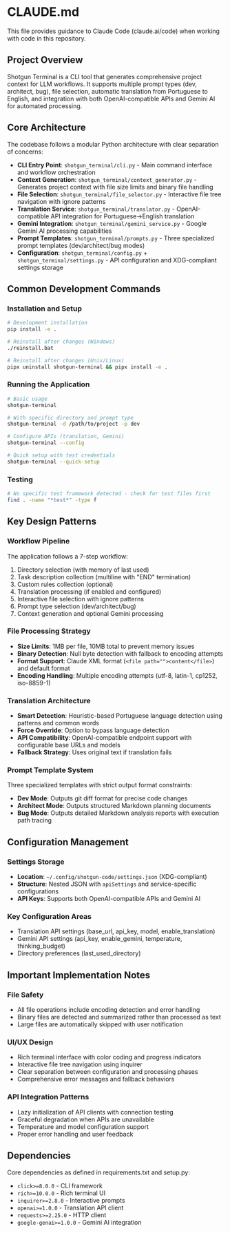 # CLAUDE.md

This file provides guidance to Claude Code (claude.ai/code) when working with code in this repository.

## Project Overview

Shotgun Terminal is a CLI tool that generates comprehensive project context for LLM workflows. It supports multiple prompt types (dev, architect, bug), file selection, automatic translation from Portuguese to English, and integration with both OpenAI-compatible APIs and Gemini AI for automated processing.

## Core Architecture

The codebase follows a modular Python architecture with clear separation of concerns:

- **CLI Entry Point**: `shotgun_terminal/cli.py` - Main command interface and workflow orchestration
- **Context Generation**: `shotgun_terminal/context_generator.py` - Generates project context with file size limits and binary file handling
- **File Selection**: `shotgun_terminal/file_selector.py` - Interactive file tree navigation with ignore patterns
- **Translation Service**: `shotgun_terminal/translator.py` - OpenAI-compatible API integration for Portuguese→English translation
- **Gemini Integration**: `shotgun_terminal/gemini_service.py` - Google Gemini AI processing capabilities
- **Prompt Templates**: `shotgun_terminal/prompts.py` - Three specialized prompt templates (dev/architect/bug modes)
- **Configuration**: `shotgun_terminal/config.py` + `shotgun_terminal/settings.py` - API configuration and XDG-compliant settings storage

## Common Development Commands 

### Installation and Setup
```bash
# Development installation
pip install -e .

# Reinstall after changes (Windows)
./reinstall.bat

# Reinstall after changes (Unix/Linux)
pipx uninstall shotgun-terminal && pipx install -e .
```

### Running the Application
```bash
# Basic usage
shotgun-terminal

# With specific directory and prompt type
shotgun-terminal -d /path/to/project -p dev

# Configure APIs (translation, Gemini)
shotgun-terminal --config

# Quick setup with test credentials
shotgun-terminal --quick-setup
```

### Testing
```bash
# No specific test framework detected - check for test files first
find . -name "*test*" -type f
```

## Key Design Patterns

### Workflow Pipeline
The application follows a 7-step workflow:
1. Directory selection (with memory of last used)
2. Task description collection (multiline with "END" termination)
3. Custom rules collection (optional)
4. Translation processing (if enabled and configured)
5. Interactive file selection with ignore patterns
6. Prompt type selection (dev/architect/bug)
7. Context generation and optional Gemini processing

### File Processing Strategy
- **Size Limits**: 1MB per file, 10MB total to prevent memory issues
- **Binary Detection**: Null byte detection with fallback to encoding attempts
- **Format Support**: Claude XML format (`<file path="">content</file>`) and default format
- **Encoding Handling**: Multiple encoding attempts (utf-8, latin-1, cp1252, iso-8859-1)

### Translation Architecture
- **Smart Detection**: Heuristic-based Portuguese language detection using patterns and common words
- **Force Override**: Option to bypass language detection
- **API Compatibility**: OpenAI-compatible endpoint support with configurable base URLs and models
- **Fallback Strategy**: Uses original text if translation fails

### Prompt Template System
Three specialized templates with strict output format constraints:
- **Dev Mode**: Outputs git diff format for precise code changes
- **Architect Mode**: Outputs structured Markdown planning documents
- **Bug Mode**: Outputs detailed Markdown analysis reports with execution path tracing

## Configuration Management

### Settings Storage
- **Location**: `~/.config/shotgun-code/settings.json` (XDG-compliant)
- **Structure**: Nested JSON with `apiSettings` and service-specific configurations
- **API Keys**: Supports both OpenAI-compatible APIs and Gemini AI

### Key Configuration Areas
- Translation API settings (base_url, api_key, model, enable_translation)
- Gemini API settings (api_key, enable_gemini, temperature, thinking_budget)
- Directory preferences (last_used_directory)

## Important Implementation Notes

### File Safety
- All file operations include encoding detection and error handling
- Binary files are detected and summarized rather than processed as text
- Large files are automatically skipped with user notification

### UI/UX Design
- Rich terminal interface with color coding and progress indicators
- Interactive file tree navigation using inquirer
- Clear separation between configuration and processing phases
- Comprehensive error messages and fallback behaviors

### API Integration Patterns
- Lazy initialization of API clients with connection testing
- Graceful degradation when APIs are unavailable
- Temperature and model configuration support
- Proper error handling and user feedback

## Dependencies

Core dependencies as defined in requirements.txt and setup.py:
- `click>=8.0.0` - CLI framework
- `rich>=10.0.0` - Rich terminal UI
- `inquirer>=2.8.0` - Interactive prompts
- `openai>=1.0.0` - Translation API client
- `requests>=2.25.0` - HTTP client
- `google-genai>=1.0.0` - Gemini AI integration